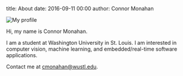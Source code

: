title: About
date: 2016-09-11 00:00
author: Connor Monahan

![My profile]({attach}/images/profile.jpg)

Hi, my name is Connor Monahan.

I am a student at Washington University in St. Louis. I am interested in computer vision, machine learning, and embedded/real-time software applications.

Contact me at [cmonahan@wustl.edu](mailto:cmonahan@wustl.edu).

